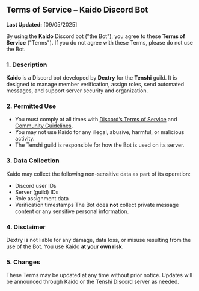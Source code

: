 
## **Terms of Service – Kaido Discord Bot**

**Last Updated:** \[09/05/2025]

By using the **Kaido** Discord bot ("the Bot"), you agree to these **Terms of Service** ("Terms"). If you do not agree with these Terms, please do not use the Bot.

### 1. Description

**Kaido** is a Discord bot developed by **Dextry** for the **Tenshi** guild. It is designed to manage member verification, assign roles, send automated messages, and support server security and organization.

### 2. Permitted Use

* You must comply at all times with [Discord’s Terms of Service](https://discord.com/terms) and [Community Guidelines](https://discord.com/guidelines).
* You may not use Kaido for any illegal, abusive, harmful, or malicious activity.
* The Tenshi guild is responsible for how the Bot is used on its server.

### 3. Data Collection

Kaido may collect the following non-sensitive data as part of its operation:

* Discord user IDs
* Server (guild) IDs
* Role assignment data
* Verification timestamps
  The Bot does **not** collect private message content or any sensitive personal information.

### 4. Disclaimer

Dextry is not liable for any damage, data loss, or misuse resulting from the use of the Bot. You use Kaido **at your own risk**.

### 5. Changes

These Terms may be updated at any time without prior notice. Updates will be announced through Kaido or the Tenshi Discord server as needed.

